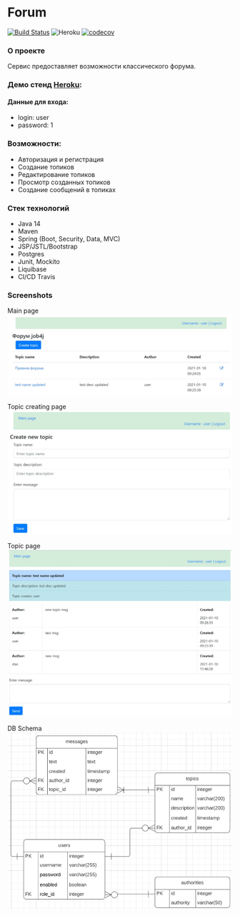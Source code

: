 # Forum
[![Build Status](https://travis-ci.com/denisRudie/job4j_forum.svg?branch=main)](https://travis-ci.com/denisRudie/job4j_forum)
![Heroku](https://heroku-badge.herokuapp.com/?app=job4j-forum-dr&style=flat&svg=1)
[![codecov](https://codecov.io/gh/denisRudie/job4j_forum/branch/main/graph/badge.svg)](https://codecov.io/gh/denisRudie/job4j_forum)

### О проекте
Сервис предоставляет возможности классического форума.
### Демо стенд [Heroku](https://job4j-forum-dr.herokuapp.com):  
#### Данные для входа:
* login: user
* password: 1
### Возможности:
* Авторизация и регистрация
* Создание топиков
* Редактирование топиков
* Просмотр созданных топиков
* Создание сообщений в топиках
### Стек технологий
* Java 14
* Maven
* Spring (Boot, Security, Data, MVC)
* JSP/JSTL/Bootstrap
* Postgres
* Junit, Mockito
* Liquibase
* CI/CD Travis
### Screenshots
Main page
![ScreenShot](images/mainPage.jpg)

Topic creating page
![ScreenShot](images/topicCreatingPage.jpg)

Topic page
![ScreenShot](images/topicPage.jpg)

DB Schema
![ScreenShot](images/dbSchema.jpg)
